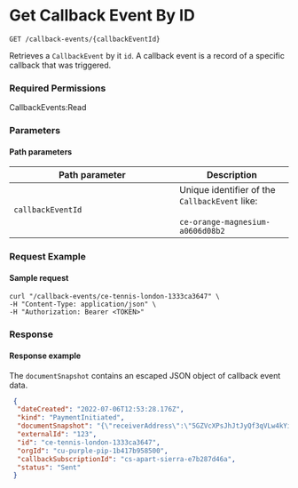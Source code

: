 # Get Callback Event By ID

`GET /callback-events/{callbackEventId}`

Retrieves a `CallbackEvent` by it `id`.  A callback event is a record of a specific callback that was triggered.&#x20;

### Required Permissions

CallbackEvents:Read

### Parameters <a href="#parameters.1" id="parameters.1"></a>

#### Path parameters <a href="#path-parameters" id="path-parameters"></a>

<table><thead><tr><th width="283">Path parameter</th><th>Description</th></tr></thead><tbody><tr><td><code>callbackEventId</code></td><td>Unique identifier of the <code>CallbackEvent</code> like:<br><br><code>ce-orange-magnesium-a0606d08b2</code></td></tr></tbody></table>

### Request Example <a href="#request-example.1" id="request-example.1"></a>

#### Sample request <a href="#sample-request" id="sample-request"></a>

```shell
curl "/callback-events/ce-tennis-london-1333ca3647" \
-H "Content-Type: application/json" \
-H "Authorization: Bearer <TOKEN>"
```

### Response <a href="#response" id="response"></a>

#### Response example <a href="#response-example" id="response-example"></a>

The `documentSnapshot` contains an escaped JSON object of callback event data.&#x20;

```json
 {
  "dateCreated": "2022-07-06T12:53:28.176Z",
  "kind": "PaymentInitiated",
  "documentSnapshot": "{\"receiverAddress\":\"5GZVcXPsJhJtJyQf3qVLw4kYi9KUV2SjNQS6PhyhjgV7\",\"note\":\"TEST-amount-5-1657112007850\",\"amount\":\"0.0011\",\"assetSymbol\":\"SOL\",\"dateCreated\":\"2022-07-06T12:53:27.891Z\",\"receiver\":{\"kind\":\"BlockchainWalletAddress\",\"address\":\"5GZVcXPsJhJtJyQf3qVLw4kYi9KUV2SjNQS6PhyhjgV7\"},\"initiator\":{\"kind\":\"Employee\",\"orgId\":\"cu-purple-pip-1b417b958500\",\"employeeId\":\"ce-early-violet-703a68145bca\"},\"assetAccountId\":\"aa-muppet-crazy-b2fa6ab7a8\",\"id\":\"pa-saturn-lion-bfc5b80210\",\"orgId\":\"cu-purple-pip-1b417b958500\",\"status\":\"Initiated\"}",
  "externalId": "123",
  "id": "ce-tennis-london-1333ca3647",
  "orgId": "cu-purple-pip-1b417b958500",
  "callbackSubscriptionId": "cs-apart-sierra-e7b287d46a",
  "status": "Sent"
 }
```

